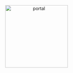 <div align="center">
  <img alt="portal" width="200" src="https://i.pinimg.com/originals/ff/0a/26/ff0a26a63a3b9d602f84ab94aa7dfe61.gif">
</div>
